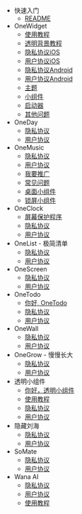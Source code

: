 - 快速入门
  - [README](README.md)
- OneWidget
  - [使用教程](cn/OneWidget/tutorial.md)
  - [透明背景教程](cn/OneWidget/transparent.md)
  - [隐私协议iOS](cn/OneWidget/privacy.md)
  - [用户协议iOS](cn/OneWidget/terms.md)
  - [隐私协议Android](cn/OneWidget/a_privacy.md)
  - [用户协议Android](cn/OneWidget/a_terms.md)
  - [主题](cn/OneWidget/theme.md)
  - [小组件](cn/OneWidget/widget.md)
  - [启动器](cn/OneWidget/launcher.md)
  - [其他问题](cn/OneWidget/others.md)
- OneDay
  - [隐私协议](cn/OneDay/privacy.md)
  - [用户协议](cn/OneDay/terms.md)
- OneMusic
  - [隐私协议](cn/OneMusic/privacy.md)
  - [用户协议](cn/OneMusic/terms.md)
  - [我要推广](cn/OneMusic/promo.md)
  - [常见问题](cn/OneMusic/qa.md)
  - [桌面小组件](cn/OneMusic/homescreen.md)
  - [锁屏小组件](cn/OneMusic/lockscreen.md)
- OneClock
  - [屏幕保护程序](cn/OneClock/screensaver.md)
  - [隐私协议](cn/OneClock/privacy.md)
  - [用户协议](cn/OneClock/terms.md)
- OneList - 极简清单
  - [隐私协议](cn/OneList/privacy.md)
  - [用户协议](cn/OneList/terms.md)
- OneScreen
  - [隐私协议](cn/OneScreen/privacy.md)
  - [用户协议](cn/OneScreen/terms.md)
- OneTodo
  - [你好, OneTodo](cn/OneTodo/intro.md)
  - [隐私协议](cn/OneTodo/privacy.md)
  - [用户协议](cn/OneTodo/terms.md)
- OneWall
  - [隐私协议](cn/OneWall/privacy.md)
  - [用户协议](cn/OneWall/terms.md)
- OneGrow - 慢慢长大
  - [隐私协议](cn/OneGrow/privacy.md)
  - [用户协议](cn/OneGrow/terms.md)
- 透明小组件
  - [你好，透明小组件](cn/TransparentWidget/intro.md)
  - [使用教程](cn/TransparentWidget/tutorial.md)
  - [隐私协议](cn/TransparentWidget/privacy.md)
  - [用户协议](cn/TransparentWidget/terms.md)
- 隐藏刘海
  - [隐私协议](cn/HideNotch/privacy.md)
  - [用户协议](cn/HideNotch/terms.md)
- SoMate
  - [隐私协议](cn/SoMate/privacy.md)
  - [用户协议](cn/SoMate/terms.md)
- Wana AI
  - [隐私协议](cn/WanaAI/privacy.md)
  - [用户协议](cn/WanaAI/terms.md)
  - [使用教程](cn/WanaAI/tutorial.md)